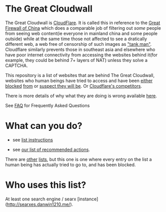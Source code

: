 # The Great Cloudwall

The Great Cloudwall is [CloudFlare](https://www.cloudflare.com).  It is called this in reference to the [Great Firewall of China](http://www.greatfirewallofchina.org/) which does a comparable job of filtering out *some* people from seeing web content(ie everyone in mainland china and some people outside) while at the same time those not affected to see a dratically different web, a web free of censorship of such images as ["tank man"](https://en.wikipedia.org/wiki/Tank_Man).  Cloudflare similarly prevents those in southeast asia and elsewhere who have poor internet connectivity from accessing the websites behind it(for example, they could be behind 7+ layers of NAT) unless they solve a CAPTCHA.

This repository is a list of websites that are behind The Great Cloudwall,
websites who human beings have tried to access and have been [either](merely-using-cloudflare.txt) [blocked](cloudflare-list.txt) [from](cloudflare-tor-hostile-list.txt) or [suspect they will be](cloudflare-tor-hostile-list.txt).  Or [Cloudflare's competitors](non-cloudflare-list.txt).

There is more details of why what they are doing is wrong available [here](cloudflare-philosophy.txt).

See [FAQ](FAQ) for Frequently Asked Questions

# What can you do?

* see [list instructions](instructions)

* see [our list of recommended actions](what-to-do.txt).

There are [other](https://trac.torproject.org/projects/tor/wiki/org/doc/ListOfServicesBlockingTor) [lists](https://github.com/pirate/sites-using-cloudflare), but this one is one where every entry on the list a human being has actually tried
to go to, and has been blocked.

# Who uses this list?

At least one search engine / searx [instance] (http://searxes.danwin1210.me/).
